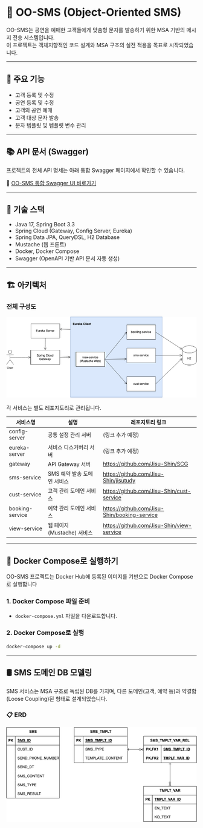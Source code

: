 # 💌 OO-SMS (Object-Oriented SMS)

OO-SMS는 공연을 예매한 고객들에게 맞춤형 문자를 발송하기 위한 MSA 기반의 메시지 전송 시스템입니다.  
이 프로젝트는 객체지향적인 코드 설계와 MSA 구조의 실전 적용을 목표로 시작되었습니다.

---

## 🧩 주요 기능

- 고객 등록 및 수정
- 공연 등록 및 수정
- 고객의 공연 예매
- 고객 대상 문자 발송
- 문자 템플릿 및 템플릿 변수 관리

---

## 📚 API 문서 (Swagger)
프로젝트의 전체 API 명세는 아래 통합 Swagger 페이지에서 확인할 수 있습니다.

🔗 [OO-SMS 통합 Swagger UI 바로가기](https://jisu-shin.github.io/oo-sms-swagger-ui/)

---

## 🧱 기술 스택

- Java 17, Spring Boot 3.3
- Spring Cloud (Gateway, Config Server, Eureka) 
- Spring Data JPA, QueryDSL,  H2 Database
- Mustache (웹 프론트)
- Docker, Docker Compose 
- Swagger (OpenAPI 기반 API 문서 자동 생성)

---

## 🏗️ 아키텍처

### 전체 구성도

![architecture](./docs/images/architecture.png) <!-- ← 생성한 아키텍처 다이어그램 이미지 위치에 맞게 -->

각 서비스는 별도 레포지토리로 관리됩니다.

| 서비스명            | 설명                   | 레포지토리 링크                                     |
|-----------------|----------------------|----------------------------------------------|
| config-server   | 공통 설정 관리 서버          | (링크 추가 예정)                                   |
| eureka-server   | 서비스 디스커버리 서버         | (링크 추가 예정)                                   |
| gateway         | API Gateway 서버       | https://github.com/Jisu-Shin/SCG             |
| sms-service     | SMS 예약 발송 도메인 서비스    | https://github.com/Jisu-Shin/jisutudy        |
| cust-service    | 고객 관리 도메인 서비스        | https://github.com/Jisu-Shin/cust-service    |
| booking-service | 예약 관리 도메인 서비스        | https://github.com/Jisu-Shin/booking-service |
| view-service    | 웹 페이지 (Mustache) 서비스 | https://github.com/Jisu-Shin/view-service    |


---

## 🐳 Docker Compose로 실행하기

OO-SMS 프로젝트는 Docker Hub에 등록된 이미지를 기반으로 Docker Compose로 실행합니다

### 1. Docker Compose 파일 준비

- `docker-compose.yml` 파일을 다운로드합니다.

### 2. Docker Compose로 실행

```bash
docker-compose up -d
```

---

## 🛢️ SMS 도메인 DB 모델링

SMS 서비스는 MSA 구조로 독립된 DB를 가지며, 다른 도메인(고객, 예약 등)과 약결합(Loose Coupling)된 형태로 설계되었습니다.

### 📋 ERD

![sms-service-erd](./docs/images/sms-service-erd.png) <!-- ← ERD 이미지 저장 경로 -->